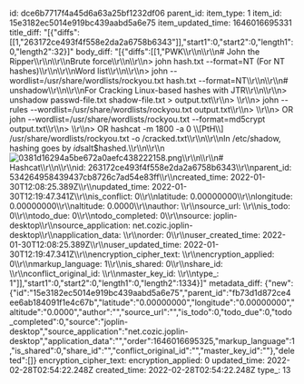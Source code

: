 id: dce6b7717f4a45d6a63a25bf1232df06
parent_id: 
item_type: 1
item_id: 15e3182ec5014e919bc439aabd5a6e75
item_updated_time: 1646016695331
title_diff: "[{\"diffs\":[[1,\"263172ce493f4f558e2da2a6758b6343\"]],\"start1\":0,\"start2\":0,\"length1\":0,\"length2\":32}]"
body_diff: "[{\"diffs\":[[1,\"PWK\\\r\\\n\\\r\\\n# John the Ripper\\\r\\\n\\\r\\\nBrute force\\\r\\\n\\\r\\\n> john hash.txt --format=NT (For NT hashes)\\\r\\\n\\\r\\\nWord list\\\r\\\n\\\r\\\n> john --wordlist=/usr/share/wordlists/rockyou.txt hash.txt --format=NT\\\r\\\n\\\r\\\n# unshadow\\\r\\\n\\\r\\\nFor Cracking Linux-based hashes with JTR\\\r\\\n\\\r\\\n> unshadow passwd-file.txt shadow-file.txt > output.txt\\\r\\\n> \\\r\\\n> john --rules --wordlist=/usr/share/wordlists/rockyou.txt output.txt\\\r\\\n> \\\r\\\n> OR john --wordlist=/usr/share/wordlists/rockyou.txt --format=md5crypt output.txt\\\r\\\n> \\\r\\\n> OR hashcat -m 1800 -a 0 \\\\[PtH\\\\] /usr/share/wordlists/rockyou.txt -o /cracked.txt\\\r\\\n\\\r\\\nIn /etc/shadow, hashing goes by $id$salt$hashed.\\\r\\\n\\\r\\\n![0381d16294a5be672a0aefc438222158.png](:/7cf05d60947240c983c754b109f34f2c)\\\r\\\n\\\r\\\n# Hashcat\\\r\\\n\\\r\\\nid: 263172ce493f4f558e2da2a6758b6343\\\r\\\nparent_id: 534264958439437cb8726c7ad54e83ff\\\r\\\ncreated_time: 2022-01-30T12:08:25.389Z\\\r\\\nupdated_time: 2022-01-30T12:19:47.341Z\\\r\\\nis_conflict: 0\\\r\\\nlatitude: 0.00000000\\\r\\\nlongitude: 0.00000000\\\r\\\naltitude: 0.0000\\\r\\\nauthor: \\\r\\\nsource_url: \\\r\\\nis_todo: 0\\\r\\\ntodo_due: 0\\\r\\\ntodo_completed: 0\\\r\\\nsource: joplin-desktop\\\r\\\nsource_application: net.cozic.joplin-desktop\\\r\\\napplication_data: \\\r\\\norder: 0\\\r\\\nuser_created_time: 2022-01-30T12:08:25.389Z\\\r\\\nuser_updated_time: 2022-01-30T12:19:47.341Z\\\r\\\nencryption_cipher_text: \\\r\\\nencryption_applied: 0\\\r\\\nmarkup_language: 1\\\r\\\nis_shared: 0\\\r\\\nshare_id: \\\r\\\nconflict_original_id: \\\r\\\nmaster_key_id: \\\r\\\ntype_: 1\"]],\"start1\":0,\"start2\":0,\"length1\":0,\"length2\":1334}]"
metadata_diff: {"new":{"id":"15e3182ec5014e919bc439aabd5a6e75","parent_id":"fb73d1d872ce4ee6ab184091f1e4c67b","latitude":"0.00000000","longitude":"0.00000000","altitude":"0.0000","author":"","source_url":"","is_todo":0,"todo_due":0,"todo_completed":0,"source":"joplin-desktop","source_application":"net.cozic.joplin-desktop","application_data":"","order":1646016695325,"markup_language":1,"is_shared":0,"share_id":"","conflict_original_id":"","master_key_id":""},"deleted":[]}
encryption_cipher_text: 
encryption_applied: 0
updated_time: 2022-02-28T02:54:22.248Z
created_time: 2022-02-28T02:54:22.248Z
type_: 13